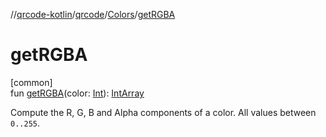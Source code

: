 //[qrcode-kotlin](../../../index.md)/[qrcode](../index.md)/[Colors](index.md)/[getRGBA](get-r-g-b-a.md)

# getRGBA

[common]\
fun [getRGBA](get-r-g-b-a.md)(color: [Int](https://kotlinlang.org/api/latest/jvm/stdlib/kotlin/-int/index.html)): [IntArray](https://kotlinlang.org/api/latest/jvm/stdlib/kotlin/-int-array/index.html)

Compute the R, G, B and Alpha components of a color. All values between `0..255`.
